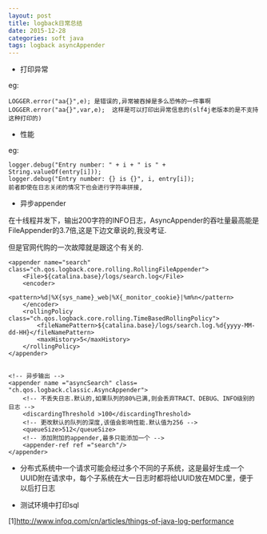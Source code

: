 ```yaml
---
layout: post
title: logback日常总结
date: 2015-12-28
categories: soft java
tags: logback asyncAppender
---
```


*   打印异常

eg:

    LOGGER.error("aa{}",e); 是错误的,异常被吞掉是多么恐怖的一件事啊
    LOGGER.error("aa{}",var,e);  这样是可以打印出异常信息的(slf4j老版本的是不支持这种打印的)

*   性能

eg:

    logger.debug("Entry number: " + i + " is " +  String.valueOf(entry[i]));
    logger.debug("Entry number: {} is {}", i, entry[i]);
    前者即使在日志关闭的情况下也会进行字符串拼接,

*   异步appender

在十线程并发下，输出200字符的INFO日志，AsyncAppender的吞吐量最高能是FileAppender的3.7倍,这是下边文章说的,我没考证.

但是官网代购的一次故障就是跟这个有关的.

    <appender name="search" class="ch.qos.logback.core.rolling.RollingFileAppender">
        <File>${catalina.base}/logs/search.log</File>
        <encoder>
            <pattern>%d|%X{sys_name}_web|%X{_monitor_cookie}|%m%n</pattern>
        </encoder>
        <rollingPolicy class="ch.qos.logback.core.rolling.TimeBasedRollingPolicy">
            <fileNamePattern>${catalina.base}/logs/search.log.%d{yyyy-MM-dd-HH}</fileNamePattern>
            <maxHistory>5</maxHistory>
        </rollingPolicy>
    </appender>


    <!-- 异步输出 -->
    <appender name ="asyncSearch" class= "ch.qos.logback.classic.AsyncAppender">
        <!-- 不丢失日志.默认的,如果队列的80%已满,则会丢弃TRACT、DEBUG、INFO级别的日志 -->
        <discardingThreshold >100</discardingThreshold>
        <!-- 更改默认的队列的深度,该值会影响性能.默认值为256 -->
        <queueSize>512</queueSize>
        <!-- 添加附加的appender,最多只能添加一个 -->
        <appender-ref ref ="search"/>
    </appender>

*   分布式系统中一个请求可能会经过多个不同的子系统，这是最好生成一个UUID附在请求中，每个子系统在大一日志时都将给UUID放在MDC里，便于以后打日志

*   测试环境中打印sql

    <logger name="com.ibatis" level="debug">
    </logger>
    <logger name="java.sql" level="debug">
    </logger>
    <logger name="org.springframework.jdbc" level="debug">
    </logger>

[1]<http://www.infoq.com/cn/articles/things-of-java-log-performance>

